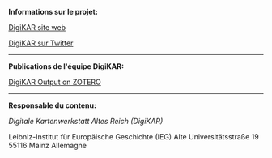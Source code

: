 **Informations sur le projet:**

[DigiKAR site web](https://digikar.eu/)

[DigiKAR sur Twitter](https://twitter.com/digi_KAR)

<hr>

**Publications de l'équipe DigiKAR:**

[DigiKAR Output on ZOTERO](https://www.zotero.org/groups/4725161/digikar_output/library)

<hr>

**Responsable du contenu:**

*Digitale Kartenwerkstatt Altes Reich (DigiKAR)* 

Leibniz-Institut für Europäische Geschichte (IEG) 
Alte Universitätsstraße 19 
55116 Mainz 
Allemagne
